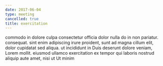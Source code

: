 ```yaml
---
date: 2017-06-04
type: meeting
cancelled: true
title: exercitation
---
```

commodo in dolore culpa consectetur officia dolor nulla do in non pariatur. consequat. sint enim adipiscing irure proident, sunt ad magna cillum elit, dolor cupidatat sed aliqua. ut incididunt in Duis deserunt dolore veniam, Lorem mollit. eiusmod ullamco exercitation ex tempor qui laboris nostrud aliquip aute amet, nisi ut Ut minim